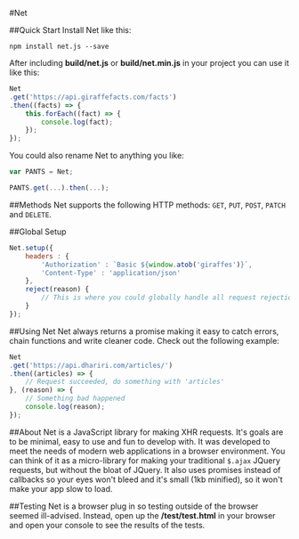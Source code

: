 #Net

##Quick Start
Install Net like this:
```shell
npm install net.js --save
```

After including **build/net.js** or **build/net.min.js** in your project you can use it like this:

```js
Net
.get('https://api.giraffefacts.com/facts')
.then((facts) => {
    this.forEach((fact) => {
        console.log(fact);
    });
});
```

You could also rename Net to anything you like:

```js
var PANTS = Net;

PANTS.get(...).then(...);
```

##Methods
Net supports the following HTTP methods: `GET`, `PUT`, `POST`, `PATCH` and `DELETE`.

##Global Setup
```js
Net.setup({
    headers : {
        'Authorization' : `Basic ${window.atob('giraffes')}`,
        'Content-Type' : 'application/json'
    },
    reject(reason) {
        // This is where you could globally handle all request rejections
    }
});
```

##Using Net
Net always returns a promise making it easy to catch errors, chain functions and write cleaner code. Check out the following example:

```js
Net
.get('https://api.dhariri.com/articles/')
.then((articles) => {
    // Request succeeded, do something with 'articles'
}, (reason) => {
    // Something bad happened
    console.log(reason);
});
```

##About
Net is a JavaScript library for making XHR requests. It's goals are to be minimal, easy to use and fun to develop with. It was developed to meet the needs of modern web applications in a browser environment. You can think of it as a micro-library for making your traditional `$.ajax` JQuery requests, but without the bloat of JQuery. It also uses promises instead of callbacks so your eyes won't bleed and it's small (1kb minified), so it won't make your app slow to load.

##Testing
Net is a browser plug in so testing outside of the browser seemed ill-advised. Instead, open up the **/test/test.html** in your browser and open your console to see the results of the tests.
